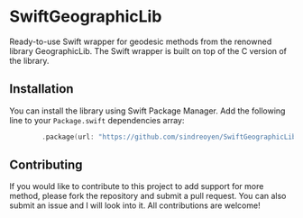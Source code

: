 # SwiftGeographicLib
Ready-to-use Swift wrapper for geodesic methods from the renowned library GeographicLib. The Swift wrapper is built on top of the C version of the library.
 
 ## Installation
You can install the library using Swift Package Manager. Add the following line to your `Package.swift` dependencies array:

```swift
        .package(url: "https://github.com/sindreoyen/SwiftGeographicLib.git", branch: "main")
```
 
 ## Contributing
If you would like to contribute to this project to add support for more method, please fork the repository and submit a pull request. You can also submit an issue and I will look into it. All contributions are welcome!
